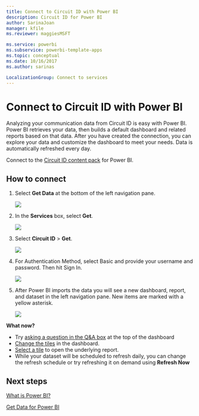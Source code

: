 ```yaml
---
title: Connect to Circuit ID with Power BI
description: Circuit ID for Power BI
author: SarinaJoan
manager: kfile
ms.reviewer: maggiesMSFT

ms.service: powerbi
ms.subservice: powerbi-template-apps
ms.topic: conceptual
ms.date: 10/16/2017
ms.author: sarinas

LocalizationGroup: Connect to services
---
```

# Connect to Circuit ID with Power BI
Analyzing your communication data from Circuit ID is easy with Power BI. Power BI retrieves your data, then builds a default dashboard and related reports based on that data. After you have created the connection, you can explore your data and customize the dashboard to meet your needs. Data is automatically refreshed every day.

Connect to the [Circuit ID content pack](https://app.powerbi.com/getdata/services/circuitid) for Power BI.

## How to connect
1. Select **Get Data** at the bottom of the left navigation pane.
   
    ![](media/service-connect-to-circuit-id/getdata.png)
2. In the **Services** box, select **Get**.
   
    ![](media/service-connect-to-circuit-id/services.png)
3. Select **Circuit ID** \> **Get**.
   
    ![](media/service-connect-to-circuit-id/circuitid.png)
4. For Authentication Method, select Basic and provide your username and password. Then hit Sign In.
   
    ![](media/service-connect-to-circuit-id/circuitid_login.png)
5. After Power BI imports the data you will see a new dashboard, report, and dataset in the left navigation pane. New items are marked with a yellow asterisk.
   
    ![](media/service-connect-to-circuit-id/circuitid_dashboard_chrome.png)

**What now?**

* Try [asking a question in the Q&A box](consumer/end-user-q-and-a.md) at the top of the dashboard
* [Change the tiles](service-dashboard-edit-tile.md) in the dashboard.
* [Select a tile](consumer/end-user-tiles.md) to open the underlying report.
* While your dataset will be scheduled to refresh daily, you can change the refresh schedule or try refreshing it on demand using **Refresh Now**

## Next steps
[What is Power BI?](power-bi-overview.md)

[Get Data for Power BI](service-get-data.md)

